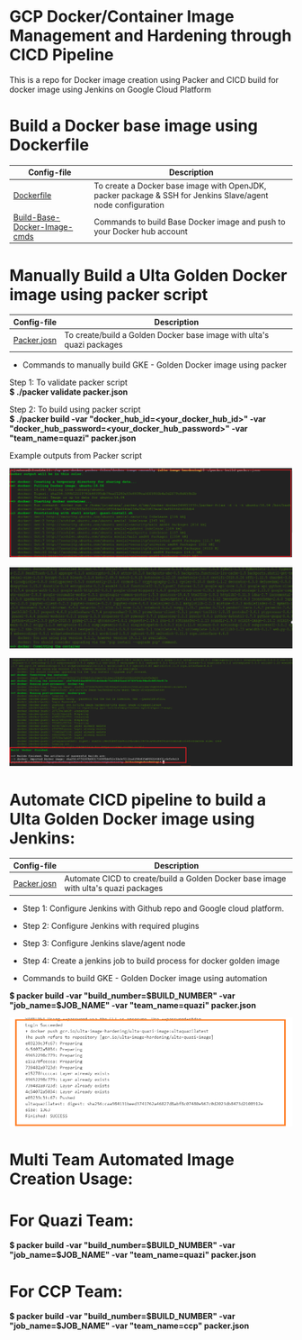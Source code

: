 # GCP Docker/Container Image Management and Hardening through CICD Pipeline
This is a repo for Docker image creation using Packer and CICD build for docker image using Jenkins on Google Cloud Platform

# Build a Docker base image using Dockerfile

| Config-file | Description |
|-------------|-------------|
| [Dockerfile](https://github.com/sahanasj/ulta-gcp-docker-image-with-packer/blob/master/Dockerfile)<br> | To create a Docker base image with OpenJDK, packer package & SSH for Jenkins Slave/agent node configuration  |
| [Build-Base-Docker-Image-cmds](https://github.com/sahanasj/ulta-gcp-docker-image-with-packer/blob/master/Build-Base-Docker-Image-cmds)<br> | Commands to build Base Docker image and push to your Docker hub account  |

# Manually Build a Ulta Golden Docker image using packer script

| Config-file | Description |
|-------------|-------------|
| [Packer.josn](https://github.com/sahanasj/ulta-gcp-docker-image-with-packer/blob/master/packer.json)<br> | To create/build a Golden Docker base image with ulta's quazi packages  |

* Commands to manually build GKE - Golden Docker image using packer

Step 1: To validate packer script <br>
**$ ./packer validate packer.json**

Step 2: To build using packer script <br>
**$ ./packer build -var "docker_hub_id=<your_docker_hub_id>" -var "docker_hub_password=<your_docker_hub_password>" -var "team_name=quazi" packer.json**

Example outputs from Packer script

![alt text](https://github.com/sahanasj/ulta-gcp-docker-image-with-packer/blob/master/screenshots/1-packer-image-build.PNG)

![alt text](https://github.com/sahanasj/ulta-gcp-docker-image-with-packer/blob/master/screenshots/2-packer-image-build.PNG)

![alt text](https://github.com/sahanasj/ulta-gcp-docker-image-with-packer/blob/master/screenshots/3-packer-image-build.PNG)

# Automate CICD pipeline to build a Ulta Golden Docker image using Jenkins:

| Config-file | Description |
|-------------|-------------|
| [Packer.josn](https://github.com/sahanasj/ulta-gcp-docker-image-with-packer/blob/master/packer.json)<br> | Automate CICD to create/build a Golden Docker base image with ulta's quazi packages  |

* Step 1: Configure Jenkins with Github repo and Google cloud platform.
* Step 2: Configure Jenkins with required plugins
* Step 3: Configure Jenkins slave/agent node
* Step 4: Create a jenkins job to build process for docker golden image

* Commands to build GKE - Golden Docker image using automation

**$ packer build -var "build_number=$BUILD_NUMBER" -var "job_name=$JOB_NAME" -var "team_name=quazi" packer.json**

![alt text](https://github.com/sahanasj/ulta-gcp-docker-image-with-packer/blob/master/screenshots/15-jenkins-job-running-success.png)

# Multi Team Automated Image Creation Usage:

# For Quazi Team:
**$ packer build -var "build_number=$BUILD_NUMBER" -var "job_name=$JOB_NAME" -var "team_name=quazi" packer.json**

# For CCP Team:
**$ packer build -var "build_number=$BUILD_NUMBER" -var "job_name=$JOB_NAME" -var "team_name=ccp" packer.json**
